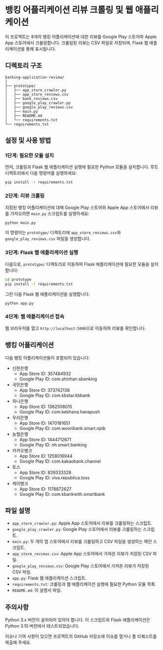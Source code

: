 # 뱅킹 어플리케이션 리뷰 크롤링 및 웹 애플리케이션

이 프로젝트는 8개의 뱅킹 어플리케이션에 대한 리뷰를 Google Play 스토어와 Apple App 스토어에서 크롤링합니다. 크롤링된 리뷰는 CSV 파일로 저장되며, Flask 웹 애플리케이션을 통해 표시됩니다.

## 디렉토리 구조

```
banking-application-review/
│
├── prototype/
│   ├── app_store_crawler.py
│   ├── app_store_reviews.csv
│   ├── bank_reviews.csv
│   ├── google_play_crawler.py
│   ├── google_play_reviews.csv
│   ├── main.py
│   ├── README.md
│   └── requirements.txt
└── requirements.txt
```

## 설정 및 사용 방법

### 1단계: 필요한 모듈 설치

먼저, 크롤링과 Flask 웹 애플리케이션 실행에 필요한 Python 모듈을 설치합니다. 루트 디렉토리에서 다음 명령어를 실행하세요:

```bash
pip install -r requirements.txt
```

### 2단계: 리뷰 크롤링

지정된 뱅킹 어플리케이션에 대해 Google Play 스토어와 Apple App 스토어에서 리뷰를 가져오려면 `main.py` 스크립트를 실행하세요:

```bash
python main.py
```

이 명령어는 `prototype/` 디렉토리에 `app_store_reviews.csv`와 `google_play_reviews.csv` 파일을 생성합니다.

### 3단계: Flask 웹 애플리케이션 실행

다음으로, `prototype/` 디렉토리로 이동하여 Flask 애플리케이션에 필요한 모듈을 설치합니다:

```bash
cd prototype
pip install -r requirements.txt
```

그런 다음 Flask 웹 애플리케이션을 실행합니다:

```bash
python app.py
```

### 4단계: 웹 애플리케이션 접속

웹 브라우저를 열고 `http://localhost:5000`으로 이동하여 리뷰를 확인합니다.

## 뱅킹 어플리케이션

다음 뱅킹 어플리케이션들이 포함되어 있습니다:

- 신한은행
  - App Store ID: 357484932
  - Google Play ID: com.shinhan.sbanking
- 국민은행
  - App Store ID: 373742138
  - Google Play ID: com.kbstar.kbbank
- 하나은행
  - App Store ID: 1362508015
  - Google Play ID: com.kebhana.hanapush
- 우리은행
  - App Store ID: 1470181651
  - Google Play ID: com.wooribank.smart.npib
- 농협은행
  - App Store ID: 1444712671
  - Google Play ID: nh.smart.banking
- 카카오뱅크
  - App Store ID: 1258016944
  - Google Play ID: com.kakaobank.channel
- 토스
  - App Store ID: 839333328
  - Google Play ID: viva.republica.toss
- 케이뱅크
  - App Store ID: 1178872627
  - Google Play ID: com.kbankwith.smartbank

## 파일 설명

- `app_store_crawler.py`: Apple App 스토어에서 리뷰를 크롤링하는 스크립트.
- `google_play_crawler.py`: Google Play 스토어에서 리뷰를 크롤링하는 스크립트.
- `main.py`: 두 개의 앱 스토어에서 리뷰를 크롤링하고 CSV 파일을 생성하는 메인 스크립트.
- `app_store_reviews.csv`: Apple App 스토어에서 가져온 리뷰가 저장된 CSV 파일.
- `google_play_reviews.csv`: Google Play 스토어에서 가져온 리뷰가 저장된 CSV 파일.
- `app.py`: Flask 웹 애플리케이션 스크립트.
- `requirements.txt`: 크롤링과 웹 애플리케이션 실행에 필요한 Python 모듈 목록.
- `README.md`: 이 설명서 파일.

## 주의사항

Python 3.x 버전이 설치되어 있어야 합니다. 이 스크립트와 Flask 애플리케이션은 Python 3.10 버전에서 테스트되었습니다.

이슈나 기여 사항이 있으면 프로젝트의 GitHub 저장소에 이슈를 열거나 풀 리퀘스트를 제출해 주세요.